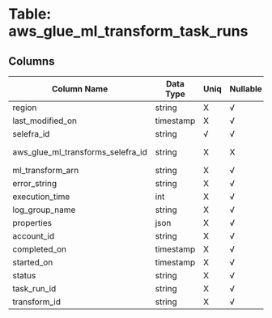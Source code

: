# Table: aws_glue_ml_transform_task_runs

## Columns 

|  Column Name   |  Data Type  | Uniq | Nullable | Description | 
|  ----  | ----  | ----  | ----  | ---- | 
| region | string | X | √ |  | 
| last_modified_on | timestamp | X | √ |  | 
| selefra_id | string | √ | √ | random id | 
| aws_glue_ml_transforms_selefra_id | string | X | X | fk to aws_glue_ml_transforms.selefra_id | 
| ml_transform_arn | string | X | √ |  | 
| error_string | string | X | √ |  | 
| execution_time | int | X | √ |  | 
| log_group_name | string | X | √ |  | 
| properties | json | X | √ |  | 
| account_id | string | X | √ |  | 
| completed_on | timestamp | X | √ |  | 
| started_on | timestamp | X | √ |  | 
| status | string | X | √ |  | 
| task_run_id | string | X | √ |  | 
| transform_id | string | X | √ |  | 


